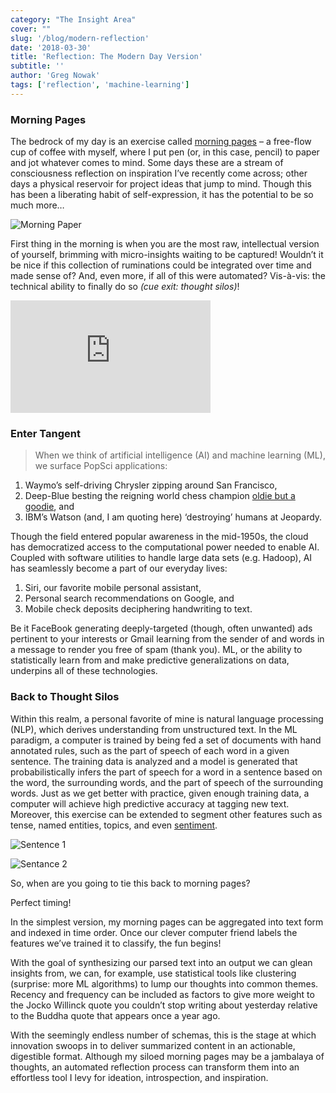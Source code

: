 ```yaml
---
category: "The Insight Area"
cover: ""
slug: '/blog/modern-reflection'
date: '2018-03-30'
title: 'Reflection: The Modern Day Version'
subtitle: ''
author: 'Greg Nowak'
tags: ['reflection', 'machine-learning']
---
```


### Morning Pages

The bedrock of my day is an exercise called [morning pages](https://tim.blog/2015/01/15/morning-pages/) – a free-flow cup of coffee with myself, where I put pen (or, in this case, pencil) to paper and jot whatever comes to mind. Some days these are a stream of consciousness reflection on inspiration I’ve recently come across; other days a physical reservoir for project ideas that jump to mind. Though this has been a liberating habit of self-expression, it has the potential to be so much more…

![Morning Paper](https://storage.googleapis.com/hex-blog-assets/morning-paper.png)

First thing in the morning is when you are the most raw, intellectual version of yourself, brimming with micro-insights waiting to be captured! Wouldn’t it be nice if this collection of ruminations could be integrated over time and made sense of? And, even more, if all of this were automated? Vis-à-vis: the technical ability to finally do so _(cue exit: thought silos)_!

<iframe src="https://player.vimeo.com/video/86912300?byline=0&portrait=0" width="320" height="180" frameborder="0" webkitallowfullscreen mozallowfullscreen allowfullscreen></iframe>

### Enter Tangent

> When we think of artificial intelligence (AI) and machine learning (ML), we surface PopSci applications:

1. Waymo’s self-driving Chrysler zipping around San Francisco,
2. Deep-Blue besting the reigning world chess champion [oldie but a goodie](http://www.espn.com/video/clip?id=11694550), and
3. IBM’s Watson (and, I am quoting here) ‘destroying’ humans at Jeopardy.

Though the field entered popular awareness in the mid-1950s, the cloud has democratized access to the computational power needed to enable AI. Coupled with software utilities to handle large data sets (e.g. Hadoop), AI has seamlessly become a part of our everyday lives:

1. Siri, our favorite mobile personal assistant,
2. Personal search recommendations on Google, and
3. Mobile check deposits deciphering handwriting to text.

Be it FaceBook generating deeply-targeted (though, often unwanted) ads pertinent to your interests or Gmail learning from the sender of and words in a message to render you free of spam (thank you). ML, or the ability to statistically learn from and make predictive generalizations on data, underpins all of these technologies.

### Back to Thought Silos

Within this realm, a personal favorite of mine is natural language processing (NLP), which derives understanding from unstructured text. In the ML paradigm, a computer is trained by being fed a set of documents with hand annotated rules, such as the part of speech of each word in a given sentence. The training data is analyzed and a model is generated that probabilistically infers the part of speech for a word in a sentence based on the word, the surrounding words, and the part of speech of the surrounding words. Just as we get better with practice, given enough training data, a computer will achieve high predictive accuracy at tagging new text. Moreover, this exercise can be extended to segment other features such as tense, named entities, topics, and even [sentiment](https://en.wikipedia.org/wiki/Sentiment_analysis).

![Sentence 1](https://storage.googleapis.com/hex-blog-assets/syntax-1.png)

![Sentance 2](https://storage.googleapis.com/hex-blog-assets/syntax-2.png)

So, when are you going to tie this back to morning pages?

Perfect timing!

In the simplest version, my morning pages can be aggregated into text form and indexed in time order. Once our clever computer friend labels the features we’ve trained it to classify, the fun begins!

With the goal of synthesizing our parsed text into an output we can glean insights from, we can, for example, use statistical tools like clustering (surprise: more ML algorithms) to lump our thoughts into common themes. Recency and frequency can be included as factors to give more weight to the Jocko Willinck quote you couldn’t stop writing about yesterday relative to the Buddha quote that appears once a year ago.

With the seemingly endless number of schemas, this is the stage at which innovation swoops in to deliver summarized content in an actionable, digestible format. Although my siloed morning pages may be a jambalaya of thoughts, an automated reflection process can transform them into an effortless tool I levy for ideation, introspection, and inspiration.
